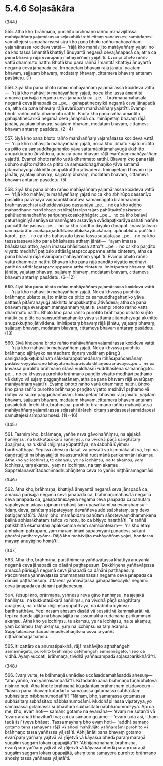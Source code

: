 

# 5.4.6 Soḷasākāra




(344.)

555\. Atha kho, brāhmaṇa, purohito brāhmaṇo rañño mahāvijitassa mahāyaññaṃ yajamānassa soḷasahākārehi cittaṃ sandassesi samādapesi samuttejesi sampahaṃsesi siyā kho pana bhoto rañño mahāyaññaṃ yajamānassa kocideva vattā—  ‘rājā kho mahāvijito mahāyaññaṃ yajati, no ca kho tassa āmantitā khattiyā ānuyantā negamā ceva jānapadā ca; atha ca pana bhavaṃ rājā evarūpaṃ mahāyaññaṃ yajatī’ti. Evampi bhoto rañño vattā dhammato natthi. Bhotā kho pana raññā āmantitā khattiyā ānuyantā negamā ceva jānapadā ca. Imināpetaṃ bhavaṃ rājā jānātu, yajataṃ bhavaṃ, sajjataṃ bhavaṃ, modataṃ bhavaṃ, cittameva bhavaṃ antaraṃ pasādetu. (1)

556\. Siyā kho pana bhoto rañño mahāyaññaṃ yajamānassa kocideva vattā—  ‘rājā kho mahāvijito mahāyaññaṃ yajati, no ca kho tassa āmantitā amaccā pārisajjā negamā ceva jānapadā ca…pe…  brāhmaṇamahāsālā negamā ceva jānapadā ca…pe…  gahapatinecayikā negamā ceva jānapadā ca, atha ca pana bhavaṃ rājā evarūpaṃ mahāyaññaṃ yajatī’ti. Evampi bhoto rañño vattā dhammato natthi. Bhotā kho pana raññā āmantitā gahapatinecayikā negamā ceva jānapadā ca. Imināpetaṃ bhavaṃ rājā jānātu, yajataṃ bhavaṃ, sajjataṃ bhavaṃ, modataṃ bhavaṃ, cittameva bhavaṃ antaraṃ pasādetu. (2--4)

557\. Siyā kho pana bhoto rañño mahāyaññaṃ yajamānassa kocideva vattā—  ‘rājā kho mahāvijito mahāyaññaṃ yajati, no ca kho ubhato sujāto mātito ca pitito ca saṃsuddhagahaṇiko yāva sattamā pitāmahayugā akkhitto anupakkuṭṭho jātivādena, atha ca pana bhavaṃ rājā evarūpaṃ mahāyaññaṃ yajatī’ti. Evampi bhoto rañño vattā dhammato natthi. Bhavaṃ kho pana rājā ubhato sujāto mātito ca pitito ca saṃsuddhagahaṇiko yāva sattamā pitāmahayugā akkhitto anupakkuṭṭho jātivādena. Imināpetaṃ bhavaṃ rājā jānātu, yajataṃ bhavaṃ, sajjataṃ bhavaṃ, modataṃ bhavaṃ, cittameva bhavaṃ antaraṃ pasādetu. (5)

558\. Siyā kho pana bhoto rañño mahāyaññaṃ yajamānassa kocideva vattā—  ‘rājā kho mahāvijito mahāyaññaṃ yajati no ca kho abhirūpo dassanīyo pāsādiko paramāya vaṇṇapokkharatāya samannāgato brahmavaṇṇī brahmavacchasī akhuddāvakāso dassanāya…pe…  no ca kho aḍḍho mahaddhano mahābhogo pahūtajātarūparajato pahūtavittūpakaraṇo pahūtadhanadhañño paripuṇṇakosakoṭṭhāgāro…pe…  no ca kho balavā caturaṅginiyā senāya samannāgato assavāya ovādapaṭikarāya sahati maññe paccatthike yasasā…pe…  no ca kho saddho dāyako dānapati anāvaṭadvāro samaṇabrāhmaṇakapaṇaddhikavaṇibbakayācakānaṃ opānabhūto puññāni karoti…pe…  no ca kho bahussuto tassa tassa sutajātassa…pe…  no ca kho tassa tasseva kho pana bhāsitassa atthaṃ jānāti—  “ayaṃ imassa bhāsitassa attho, ayaṃ imassa bhāsitassa attho”ti…pe…  no ca kho paṇḍito viyatto medhāvī paṭibalo atītānāgatapaccuppanne atthe cintetuṃ, atha ca pana bhavaṃ rājā evarūpaṃ mahāyaññaṃ yajatī’ti. Evampi bhoto rañño vattā dhammato natthi. Bhavaṃ kho pana rājā paṇḍito viyatto medhāvī paṭibalo atītānāgatapaccuppanne atthe cintetuṃ. Imināpetaṃ bhavaṃ rājā jānātu, yajataṃ bhavaṃ, sajjataṃ bhavaṃ, modataṃ bhavaṃ, cittameva bhavaṃ antaraṃ pasādetu. (6--12)

559\. Siyā kho pana bhoto rañño mahāyaññaṃ yajamānassa kocideva vattā—  ‘rājā kho mahāvijito mahāyaññaṃ yajati. No ca khvassa purohito brāhmaṇo ubhato sujāto mātito ca pitito ca saṃsuddhagahaṇiko yāva sattamā pitāmahayugā akkhitto anupakkuṭṭho jātivādena; atha ca pana bhavaṃ rājā evarūpaṃ mahāyaññaṃ yajatī’ti. Evampi bhoto rañño vattā dhammato natthi. Bhoto kho pana rañño purohito brāhmaṇo ubhato sujāto mātito ca pitito ca saṃsuddhagahaṇiko yāva sattamā pitāmahayugā akkhitto anupakkuṭṭho jātivādena. Imināpetaṃ bhavaṃ rājā jānātu, yajataṃ bhavaṃ, sajjataṃ bhavaṃ, modataṃ bhavaṃ, cittameva bhavaṃ antaraṃ pasādetu. (13)

560\. Siyā kho pana bhoto rañño mahāyaññaṃ yajamānassa kocideva vattā—  ‘rājā kho mahāvijito mahāyaññaṃ yajati. No ca khvassa purohito brāhmaṇo ajjhāyako mantadharo tiṇṇaṃ vedānaṃ pāragū sanighaṇḍukeṭubhānaṃ sākkharappabhedānaṃ itihāsapañcamānaṃ padako veyyākaraṇo lokāyatamahāpurisalakkhaṇesu anavayo…pe…  no ca khvassa purohito brāhmaṇo sīlavā vuddhasīlī vuddhasīlena samannāgato…pe…  no ca khvassa purohito brāhmaṇo paṇḍito viyatto medhāvī paṭhamo vā dutiyo vā sujaṃ paggaṇhantānaṃ, atha ca pana bhavaṃ rājā evarūpaṃ mahāyaññaṃ yajatī’ti. Evampi bhoto rañño vattā dhammato natthi. Bhoto kho pana rañño purohito brāhmaṇo paṇḍito viyatto medhāvī paṭhamo vā dutiyo vā sujaṃ paggaṇhantānaṃ. Imināpetaṃ bhavaṃ rājā jānātu, yajataṃ bhavaṃ, sajjataṃ bhavaṃ, modataṃ bhavaṃ, cittameva bhavaṃ antaraṃ pasādetūti. Imehi kho, brāhmaṇa, purohito brāhmaṇo rañño mahāvijitassa mahāyaññaṃ yajamānassa soḷasahi ākārehi cittaṃ sandassesi samādapesi samuttejesi sampahaṃsesi. (14--16)

(345.)

561\. Tasmiṃ kho, brāhmaṇa, yaññe neva gāvo haññiṃsu, na ajeḷakā haññiṃsu, na kukkuṭasūkarā haññiṃsu, na vividhā pāṇā saṅghātaṃ āpajjiṃsu, na rukkhā chijjiṃsu yūpatthāya, na dabbhā lūyiṃsu barihisatthāya. Yepissa ahesuṃ dāsāti vā pessāti vā kammakarāti vā, tepi na daṇḍatajjitā na bhayatajjitā na assumukhā rudamānā parikammāni akaṃsu. Atha kho ye icchiṃsu, te akaṃsu, ye na icchiṃsu, na te akaṃsu; yaṃ icchiṃsu, taṃ akaṃsu, yaṃ na icchiṃsu, na taṃ akaṃsu. Sappitelanavanītadadhimadhuphāṇitena ceva so yañño niṭṭhānamagamāsi.

(346.)

562\. Atha kho, brāhmaṇa, khattiyā ānuyantā negamā ceva jānapadā ca, amaccā pārisajjā negamā ceva jānapadā ca, brāhmaṇamahāsālā negamā ceva jānapadā ca, gahapatinecayikā negamā ceva jānapadā ca pahūtaṃ sāpateyyaṃ ādāya rājānaṃ mahāvijitaṃ upasaṅkamitvā evamāhaṃsu—  ‘idaṃ, deva, pahūtaṃ sāpateyyaṃ devaññeva uddissābhataṃ, taṃ devo paṭiggaṇhātū’ti. ‘Alaṃ, bho, mamāpidaṃ pahūtaṃ sāpateyyaṃ dhammikena balinā abhisaṅkhataṃ; tañca vo hotu, ito ca bhiyyo harathā’ti. Te raññā paṭikkhittā ekamantaṃ apakkamma evaṃ samacintesuṃ—  ‘na kho etaṃ amhākaṃ patirūpaṃ, yaṃ mayaṃ imāni sāpateyyāni punadeva sakāni gharāni paṭihareyyāma. Rājā kho mahāvijito mahāyaññaṃ yajati, handassa mayaṃ anuyāgino homā’ti.

(347.)

563\. Atha kho, brāhmaṇa, puratthimena yaññavāṭassa khattiyā ānuyantā negamā ceva jānapadā ca dānāni paṭṭhapesuṃ. Dakkhiṇena yaññavāṭassa amaccā pārisajjā negamā ceva jānapadā ca dānāni paṭṭhapesuṃ. Pacchimena yaññavāṭassa brāhmaṇamahāsālā negamā ceva jānapadā ca dānāni paṭṭhapesuṃ. Uttarena yaññavāṭassa gahapatinecayikā negamā ceva jānapadā ca dānāni paṭṭhapesuṃ.

564\. Tesupi kho, brāhmaṇa, yaññesu neva gāvo haññiṃsu, na ajeḷakā haññiṃsu, na kukkuṭasūkarā haññiṃsu, na vividhā pāṇā saṅghātaṃ āpajjiṃsu, na rukkhā chijjiṃsu yūpatthāya, na dabbhā lūyiṃsu barihisatthāya. Yepi nesaṃ ahesuṃ dāsāti vā pessāti vā kammakarāti vā, tepi na daṇḍatajjitā na bhayatajjitā na assumukhā rudamānā parikammāni akaṃsu. Atha kho ye icchiṃsu, te akaṃsu, ye na icchiṃsu, na te akaṃsu; yaṃ icchiṃsu, taṃ akaṃsu, yaṃ na icchiṃsu na taṃ akaṃsu. Sappitelanavanītadadhimadhuphāṇitena ceva te yaññā niṭṭhānamagamaṃsu.

565\. Iti cattāro ca anumatipakkhā, rājā mahāvijito aṭṭhahaṅgehi samannāgato, purohito brāhmaṇo catūhaṅgehi samannāgato; tisso ca vidhā. Ayaṃ vuccati, brāhmaṇa, tividhā yaññasampadā soḷasaparikkhārā”ti.

(348.)

566\. Evaṃ vutte, te brāhmaṇā unnādino uccāsaddamahāsaddā ahesuṃ—  “aho yañño, aho yaññasampadā”ti. Kūṭadanto pana brāhmaṇo tūṇhībhūtova nisinno hoti. Atha kho te brāhmaṇā kūṭadantaṃ brāhmaṇaṃ etadavocuṃ—  “kasmā pana bhavaṃ kūṭadanto samaṇassa gotamassa subhāsitaṃ subhāsitato nābbhanumodatī”ti? “Nāhaṃ, bho, samaṇassa gotamassa subhāsitaṃ subhāsitato nābbhanumodāmi. Muddhāpi tassa vipateyya, yo samaṇassa gotamassa subhāsitaṃ subhāsitato nābbhanumodeyya. Api ca me, bho, evaṃ hoti—  samaṇo gotamo na evamāha—  ‘evaṃ me sutan’ti vā ‘evaṃ arahati bhavitun’ti vā; api ca samaṇo gotamo—  ‘evaṃ tadā āsi, itthaṃ tadā āsi’ tveva bhāsati. Tassa mayhaṃ bho evaṃ hoti—  ‘addhā samaṇo gotamo tena samayena rājā vā ahosi mahāvijito yaññassāmi purohito vā brāhmaṇo tassa yaññassa yājetā’ti. Abhijānāti pana bhavaṃ gotamo evarūpaṃ yaññaṃ yajitvā vā yājetvā vā kāyassa bhedā paraṃ maraṇā sugatiṃ saggaṃ lokaṃ upapajjitā”ti? “Abhijānāmahaṃ, brāhmaṇa, evarūpaṃ yaññaṃ yajitvā vā yājetvā vā kāyassa bhedā paraṃ maraṇā sugatiṃ saggaṃ lokaṃ upapajjitā, ahaṃ tena samayena purohito brāhmaṇo ahosiṃ tassa yaññassa yājetā”ti.



